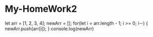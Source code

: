 # My-HomeWork2
let arr = [1, 2, 3, 4];
newArr = [];
for(let i = arr.length - 1; i >= 0; i--) {
  newArr.push(arr[i]);
}
console.log(newArr)
